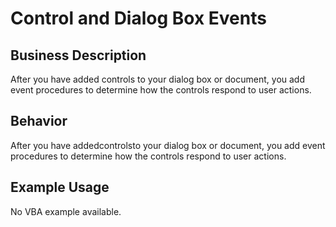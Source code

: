 # Control and Dialog Box Events

## Business Description
After you have added controls to your dialog box or document, you add event procedures to determine how the controls respond to user actions.

## Behavior
After you have addedcontrolsto your dialog box or document, you add event procedures to determine how the controls respond to user actions.

## Example Usage
No VBA example available.
